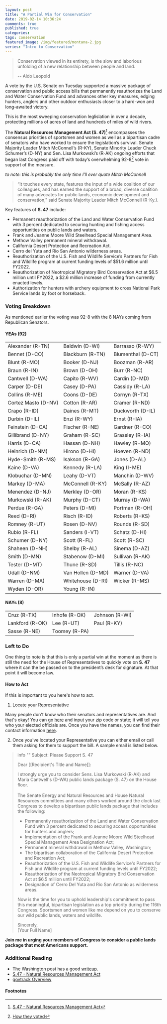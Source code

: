 ```yaml
---
layout: post
title: "A Partial Win for Conservation"
date: 2019-02-14 10:36:24
comments: true
published: true
categories: 
tags: conservation
featured_image: /img/featured/montana-2.jpg
series: "Intro to Conservation"
---
```


> Conservation viewed in its entirety, is the slow and laborious unfolding of a new relationship between people and land.
>
> -- Aldo Leopold

 A vote by the U.S. Senate on Tuesday supported a massive package of conservation and public access bills that permanently reauthorizes the Land and Water Conservation Fund and advances other key measures, edging hunters, anglers and other outdoor enthusiasts closer to a hard-won and long-awaited victory.

This is the most sweeping conservation leglislation in over a decade, protecting millions of acres of land and hundreds of miles of wild rivers.

The **Natural Resources Management Act (S. 47)**[^1] encompasses the consensus priorities of sportsmen and women as well as a bipartisan cadre of senators who have worked to ensure the legislation’s survival. Senate Majority Leader Mitch McConnell’s (R-KY), Senate Minority Leader Chuck Schumer’s (D-NY) and Sen. Lisa Murkowski’s (R-AK) ongoing efforts that began last Congress paid off with today’s overwhelming 92-8[^2] vote in support of the measure.

*to note: this is probably the only time I'll ever quote Mitch McConnell*

> “It touches every state, features the input of a wide coalition of our colleagues, and has earned the support of a broad, diverse coalition of many advocates for public lands, economic development and conservation," said Senate Majority Leader Mitch McConnell (R-Ky.).
 
[^1]:[S.47 - Natural Resources Management Act](https://www.congress.gov/bill/116th-congress/senate-bill/47)

[^2]: [How they voted](https://www.senate.gov/legislative/LIS/roll_call_lists/roll_call_vote_cfm.cfm?congress=116&session=1&vote=00022#position)

Key features of **S. 47** include:

* Permanent reauthorization of the Land and Water Conservation Fund with 3 percent dedicated to securing hunting and fishing access opportunities on public lands and waters.
* Frank and Jeanne Moore Wild Steelhead Special Management Area.
* Methow Valley permanent mineral withdrawal.
* California Desert Protection and Recreation Act.
* Cerro del Yuta and Rio San Antonio wilderness areas.
* Reauthorization of the U.S. Fish and Wildlife Service’s Partners for Fish and Wildlife program at current funding levels of $51.6 million until FY2022.
* Reauthorization of Neotropical Migratory Bird Conservation Act at $6.5 million until FY2022, a $2.6 million increase of funding from currently enacted levels.
* Authorization for hunters with archery equipment to cross National Park Service lands by foot or horseback.

### Voting Breakdown

As mentioned earlier the voting was 92-8 with the 8 NAYs coming from Republican Senators.

#### YEAs (92)

|   |   |   |
|---|---|---|
|Alexander (R-TN)|Baldwin (D-WI)| Barrasso (R-WY)|
|Bennet (D-CO)|Blackburn (R-TN)|Blumenthal (D-CT)|
|Blunt (R-MO)|Booker (D-NJ)|Boozman (R-AR)|
|Braun (R-IN)|Brown (D-OH)|Burr (R-NC)|
|Cantwell (D-WA)|Capito (R-WV)|Cardin (D-MD)|
|Carper (D-DE)|Casey (D-PA)|Cassidy (R-LA)|
|Collins (R-ME)|Coons (D-DE)|Cornyn (R-TX)|
|Cortez Masto (D-NV)|Cotton (R-AR)|Cramer (R-ND)|
|Crapo (R-ID)|Daines (R-MT)|Duckworth (D-IL)|
|Durbin (D-IL)|Enzi (R-WY)|Ernst (R-IA)|
|Feinstein (D-CA)|Fischer (R-NE)|Gardner (R-CO)|
|Gillibrand (D-NY)|Graham (R-SC)|Grassley (R-IA)|
|Harris (D-CA)|Hassan (D-NH)|Hawley (R-MO)|
|Heinrich (D-NM)|Hirono (D-HI)|Hoeven (R-ND)|
|Hyde-Smith (R-MS)|Isakson (R-GA)|Jones (D-AL)|
|Kaine (D-VA)|Kennedy (R-LA)|King (I-ME)|
|Klobuchar (D-MN)|Leahy (D-VT)|Manchin (D-WV)|
|Markey (D-MA)|McConnell (R-KY)|McSally (R-AZ)|
|Menendez (D-NJ)|Merkley (D-OR)|Moran (R-KS)|
|Murkowski (R-AK)|Murphy (D-CT)|Murray (D-WA)|
|Perdue (R-GA)|Peters (D-MI)|Portman (R-OH)|
|Reed (D-RI)|Risch (R-ID)|Roberts (R-KS)|
|Romney (R-UT)|Rosen (D-NV)|Rounds (R-SD)|
|Rubio (R-FL)|Sanders (I-VT)|Schatz (D-HI)|
|Schumer (D-NY)|Scott (R-FL)|Scott (R-SC)|
|Shaheen (D-NH)|Shelby (R-AL)|Sinema (D-AZ)|
|Smith (D-MN)|Stabenow (D-MI)|Sullivan (R-AK)|
|Tester (D-MT)|Thune (R-SD)|Tillis (R-NC)|
|Udall (D-NM)|Van Hollen (D-MD)|Warner (D-VA)|
|Warren (D-MA)|Whitehouse (D-RI)|Wicker (R-MS)|
|Wyden (D-OR)|Young (R-IN)| |

#### NAYs (8)

|   |   |   |
|---|---|---|
|Cruz (R-TX)|Inhofe (R-OK)|Johnson (R-WI)|
|Lankford (R-OK)|Lee (R-UT)|Paul (R-KY)|
|Sasse (R-NE)|Toomey (R-PA)| |

### Left to Do

One thing to note is that this is only a partial win at the moment as there is still the need for the House of Representatives to quickly vote on **S. 47** where it can the be passed on to the president’s desk for signature. At that point it will become law.

#### How to Act

If this is important to you here's how to act.

1) Locate your Representative

Many people don't know who their senators and representatives are. And that's okay! You can go [here](http://www.house.gov/representatives/find/) and input your zip code or state; it will tell you who your elected officials are. Once you have the names, you can find their contact information [here](http://www.house.gov/representatives/).

2) Once you've located your Representative you can either email or call them asking for them to support the bill. A sample email is listed below.

> info ""
> Subject: Please Support S. 47
>
> Dear [[Recipient's Title and Name]]:
>
> I strongly urge you to consider Sens. Lisa Murkowski (R-AK) and Maria Cantwell's (D-WA) public lands package (S. 47) on the House floor.<br><br>
> The Senate Energy and Natural Resources and House Natural Resources committees and many others worked around the clock last Congress to develop a bipartisan public lands package that includes the following:
>-	Permanently reauthorization of the Land and Water Conservation Fund with 3 percent dedicated to securing access opportunities for hunters and anglers;
>-	Implementation of the Frank and Jeanne Moore Wild Steelhead Special Management Area Designation Act;
>-	Permanent mineral withdrawal in Methow Valley, Washington;
>-	The bipartisan collaboration of the California Desert Protection and Recreation Act;
>-	Reauthorization of the U.S. Fish and Wildlife Service's Partners for Fish and Wildlife program at current funding levels until FY2022;
>-	Reauthorization of the Neotropical Migratory Bird Conservation Act at $6.5 million until FY2022;
>-	Designation of Cerro Del Yuta and Rio San Antonio as wilderness areas.
>
>Now is the time for you to uphold leadership's commitment to pass this meaningful, bipartisan legislation as a top priority during the 116th Congress. Sportsmen and women like me depend on you to conserve our wild public lands, waters and wildlife.
>
> Sincerely,<br>
> [Your Full Name]

**Join me in urging your members of Congress to consider a public lands package that most Americans support.**

### Additional Reading

* The Washington post has a good [writeup](https://www.washingtonpost.com/climate-environment/2019/02/12/senate-just-passed-decades-biggest-public-lands-package-heres-whats-it/?noredirect=on&utm_term=.dc8819f59ce9).
* [S.47 - Natural Resources Management Act](https://www.congress.gov/bill/116th-congress/senate-bill/47)
* [govtrack Overview](https://www.govtrack.us/congress/bills/116/s47)

#### Footnotes